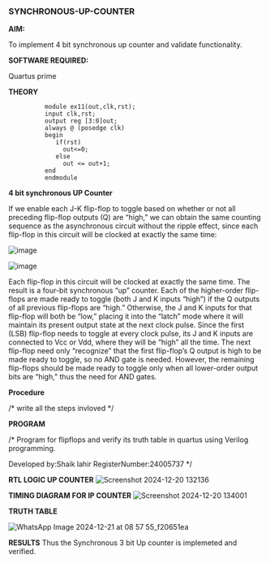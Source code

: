 ### SYNCHRONOUS-UP-COUNTER

**AIM:**

To implement 4 bit synchronous up counter and validate functionality.

**SOFTWARE REQUIRED:**

Quartus prime

**THEORY**


              module ex11(out,clk,rst);
              input clk,rst;
              output reg [3:0]out;
              always @ (posedge clk)
              begin
                 if(rst)
                   out<=0;
                 else 
                   out <= out+1;
              end
              endmodule


**4 bit synchronous UP Counter**

If we enable each J-K flip-flop to toggle based on whether or not all preceding flip-flop outputs (Q) are “high,” we can obtain the same counting sequence as the asynchronous circuit without the ripple effect, since each flip-flop in this circuit will be clocked at exactly the same time:

![image](https://github.com/naavaneetha/SYNCHRONOUS-UP-COUNTER/assets/154305477/d5db3fa0-e413-404c-b80e-b2f39d82e7e8)


![image](https://github.com/naavaneetha/SYNCHRONOUS-UP-COUNTER/assets/154305477/52cb61eb-d04b-442d-810c-31185a68410b)

Each flip-flop in this circuit will be clocked at exactly the same time.
The result is a four-bit synchronous “up” counter. Each of the higher-order flip-flops are made ready to toggle (both J and K inputs “high”) if the Q outputs of all previous flip-flops are “high.”
Otherwise, the J and K inputs for that flip-flop will both be “low,” placing it into the “latch” mode where it will maintain its present output state at the next clock pulse.
Since the first (LSB) flip-flop needs to toggle at every clock pulse, its J and K inputs are connected to Vcc or Vdd, where they will be “high” all the time.
The next flip-flop need only “recognize” that the first flip-flop’s Q output is high to be made ready to toggle, so no AND gate is needed.
However, the remaining flip-flops should be made ready to toggle only when all lower-order output bits are “high,” thus the need for AND gates.

**Procedure**

/* write all the steps invloved */

**PROGRAM**

/* Program for flipflops and verify its truth table in quartus using Verilog programming. 

Developed by:Shaik lahir
RegisterNumber:24005737
*/

**RTL LOGIC UP COUNTER**
![Screenshot 2024-12-20 132136](https://github.com/user-attachments/assets/8c08df53-ed4e-4e8c-95ba-eef5773897f6)

**TIMING DIAGRAM FOR IP COUNTER**
![Screenshot 2024-12-20 134001](https://github.com/user-attachments/assets/b4f65162-3619-4136-817e-febc409839b4)

**TRUTH TABLE**

![WhatsApp Image 2024-12-21 at 08 57 55_f20651ea](https://github.com/user-attachments/assets/233ac69f-a341-4be1-8757-b6ad53de513e)


**RESULTS**
Thus the Synchronous 3 bit Up counter is implemeted and verified.
